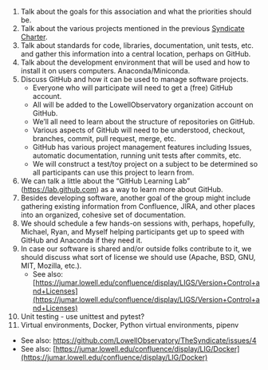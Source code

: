 1. Talk about the goals for this association and what the priorities should be.
2. Talk about the various projects mentioned in the previous [Syndicate Charter](https://github.com/LowellObservatory/TheSyndicate/blob/master/SyndicateCharter.md).
3. Talk about standards for code, libraries, documentation, unit tests, etc. and gather this information into a central location, perhaps on GitHub.
4. Talk about the development environment that will be used and how to install it on users computers. Anaconda/Miniconda.
5. Discuss GitHub and how it can be used to manage software projects.
   - Everyone who will participate will need to get a (free) GitHub account.
   - All will be added to the LowellObservatory organization account on GitHub.
   - We’ll all need to learn about the structure of repositories on GitHub.
   - Various aspects of GitHub will need to be understood, checkout, branches, commit, pull request, merge, etc.
   - GitHub has various project management features including Issues, automatic documentation, running unit tests after commits, etc.
   - We will construct a test/toy project on a subject to be determined so all participants can use this project to learn from.
6. We can talk a little about the “GitHub Learning Lab” (https://lab.github.com) as a way to learn more about GitHub.
7. Besides developing software, another goal of the group might include gathering existing information from Confluence, JIRA, and other places into an organized, cohesive set of documentation.
8. We should schedule a few hands-on sessions with, perhaps, hopefully, Michael, Ryan, and Myself helping participants get up to speed with GitHub and Anaconda if they need it.
9. In case our software is shared and/or outside folks contribute to it, we should discuss what sort of license
we should use (Apache, BSD, GNU, MIT, Mozilla, etc.).
   - See also: [https://jumar.lowell.edu/confluence/display/LIGS/Version+Control+and+Licenses](https://jumar.lowell.edu/confluence/display/LIGS/Version+Control+and+Licenses)
10. Unit testing - use unittest and pytest?
11. Virtual environments, Docker, Python virtual environments, pipenv
   - See also: https://github.com/LowellObservatory/TheSyndicate/issues/4
   - See also: [https://jumar.lowell.edu/confluence/display/LIG/Docker](https://jumar.lowell.edu/confluence/display/LIG/Docker)
